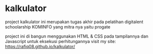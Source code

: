 # kalkulator

project kalkulator ini merupakan tugas akhir pada pelatihan digitalent schoolarship KOMINFO yang mitra nya yaitu progate

project ini di bangun menggunakan HTML & CSS pada tampilannya dan Javascript untuk eksekusi perhitungannya
visit my site: https://rafiq08.github.io/kalkulator/
